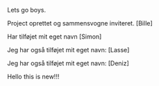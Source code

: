 
Lets go boys. 


Project oprettet og sammensvogne inviteret. [Bille]

Har tilføjet mit eget navn [Simon] 

Jeg har også tilføjet mit eget navn: [Lasse]

Jeg har også tilføjet mit eget navn: [Deniz]

Hello this is new!!!
